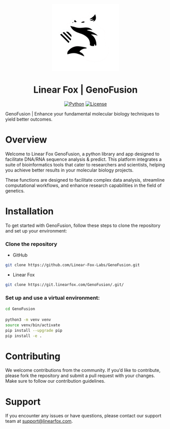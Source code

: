 <div align="center">
  <img src="SequenceViewer/app/static/img/LFX-genofusionv.png" width="210"/>

  # Linear Fox | GenoFusion

  [![Python](https://img.shields.io/badge/Python-3.12%20%7C%203.11%20%7C%203.10-blue)](https://badge.fury.io/py/genet) 
  [![License](https://img.shields.io/badge/License-Apache%202.0-blue.svg)](https://opensource.org/licenses/Apache-2.0)
</div>

GenoFusion | Enhance your fundamental molecular biology techniques to yield better outcomes.

# Overview
Welcome to Linear Fox GenoFusion, a python library and app designed to facilitate DNA/RNA sequence analysis & predict. This platform integrates a suite of bioinformatics tools that cater to researchers and scientists, helping you achieve better results in your molecular biology projects.

These functions are designed to facilitate complex data analysis, streamline computational workflows, and enhance research capabilities in the field of genetics.

# Installation
To get started with GenoFusion, follow these steps to clone the repository and set up your environment:

### Clone the repository

- GitHub
```bash
git clone https://github.com/Linear-Fox-Labs/GenoFusion.git
```

- Linear Fox
```bash
git clone https://git.linearfox.com/GenoFusion/.git/
```

### Set up and use a virtual environment:
```bash
cd GenoFusion

python3 -m venv venv
source venv/bin/activate
pip install --upgrade pip
pip install -e .
```

# Contributing
We welcome contributions from the community. If you’d like to contribute, please fork the repository and submit a pull request with your changes. Make sure to follow our contribution guidelines.

# Support
If you encounter any issues or have questions, please contact our support team at support@linearfox.com.
